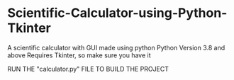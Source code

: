# Scientific-Calculator-using-Python-Tkinter
A scientific calculator with GUI made using python
Python Version 3.8 and above
Requires Tkinter, so make sure you have it 


RUN THE "calculator.py" FILE TO BUILD THE PROJECT
